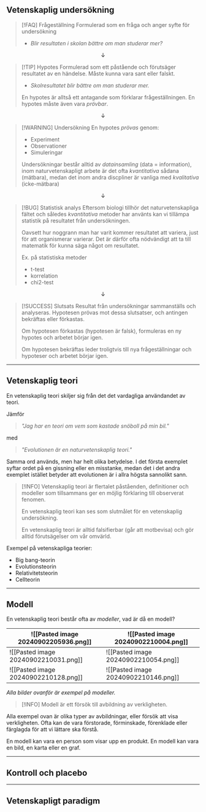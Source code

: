 
## Vetenskaplig undersökning

>[!FAQ] Frågeställning
>Formulerad som en fråga och anger syfte för undersökning
>- *Blir resultaten i skolan bättre om man studerar mer?*

$$ ↓ $$

>[!TIP] Hypotes
>Formulerad som ett påstående och förutsäger resultatet av en händelse. Måste kunna vara sant eller falskt.
>- *Skolresultatet blir bättre om man studerar mer.*
>
>En hypotes är alltså ett antagande som förklarar frågeställningen. En hypotes måste även vara *prövbar*.

$$ ↓ $$

> [!WARNING] Undersökning
> En hypotes *prövas* genom:
> - Experiment
> - Observationer
> - Simuleringar
> 
> Undersökningar består alltid av *datainsamling* (data = information), inom naturvetenskapligt arbete är det ofta *kvantitativa* sådana (mätbara), medan det inom andra discpliner är vanliga med *kvalitativa* (icke-mätbara)

$$ ↓ $$

>[!BUG] Statistisk analys
>Eftersom biologi tillhör det naturvetenskapliga fältet och således *kvantitativa* metoder har använts kan vi tillämpa statistik på resultatet från undersökningen.
>
>Oavsett hur noggrann man har varit kommer resultatet att variera, just för att organismerar varierar. Det är därför ofta nödvändigt att ta till matematik för kunna säga något om resultatet.
>
>Ex. på statistiska metoder
>- t-test
>- korrelation
>- chi2-test

$$ ↓ $$

>[!SUCCESS] Slutsats
>Resultat från undersökningar sammanställs och analyseras. Hypotesen prövas mot dessa slutsatser, och antingen bekräftas eller förkastas.
>
>Om hypotesen förkastas (hypotesen är falsk), formuleras en ny hypotes och arbetet börjar igen.
>
>Om hypotesen bekräftas leder troligtvis till nya frågeställningar och hypoteser och arbetet börjar igen.

---
## Vetenskaplig teori

En vetenskaplig teori skiljer sig från det det vardagliga användandet av teori.

Jämför

>*"Jag har en teori om vem som kastade snöboll på min bil."*

med

>*"Evolutionen är en naturvetenskaplig teori."*

Samma ord används, men har helt olika betydelse. I det första exemplet syftar ordet på en gissning eller en misstanke, medan det i det andra exemplet istället betyder att evolutionen är i allra högsta sannolikt sann.

>[!INFO] Vetenskaplig teori
>är flertalet påståenden, definitioner och modeller som tillsammans ger en möjlig förklaring till observerat fenomen.
>
>En vetenskaplig teori kan ses som slutmålet för en vetenskaplig undersökning.
>
>En vetenskaplig teori är alltid falsifierbar (går att motbevisa) och gör alltid förutsägelser om vår omvärld.

Exempel på vetenskapliga teorier:
- Big bang-teorin
- Evolutionsteorin
- Relativitetsteorin
- Cellteorin

---

## Modell

En vetenskaplig teori består ofta av *modeller*, vad är då en modell?

| ![[Pasted image 20240902205936.png]] | ![[Pasted image 20240902210004.png]] |
| ------------------------------------ | ------------------------------------ |
| ![[Pasted image 20240902210031.png]] | ![[Pasted image 20240902210054.png]] |
| ![[Pasted image 20240902210128.png]] | ![[Pasted image 20240902210146.png]] |
*Alla bilder ovanför är exempel på modeller.*

>[!INFO] Modell
>är ett försök till avbildning av verkligheten.

Alla exempel ovan är olika typer av avbildningar, eller försök att visa verkligheten. Ofta kan de vara förstorade, förminskade, förenklade eller färglagda för att vi lättare ska förstå. 

En modell kan vara en person som visar upp en produkt. En modell kan vara en bild, en karta eller en graf.

---

## Kontroll och placebo

---

## Vetenskapligt paradigm

